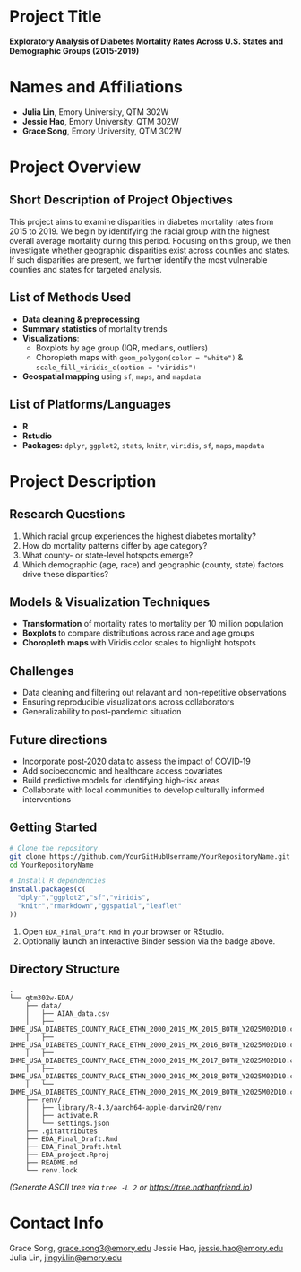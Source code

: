 # Project Title
**Exploratory Analysis of Diabetes Mortality Rates Across U.S. States and Demographic Groups (2015-2019)**

# Names and Affiliations
- **Julia Lin**, Emory University, QTM 302W  
- **Jessie Hao**, Emory University, QTM 302W 
- **Grace Song**, Emory University, QTM 302W 

# Project Overview

## Short Description of Project Objectives
This project aims to examine disparities in diabetes mortality rates from 2015 to 2019. We begin by identifying the racial group with the highest overall average mortality during this period. Focusing on this group, we then investigate whether geographic disparities exist across counties and states. If such disparities are present, we further identify the most vulnerable counties and states for targeted analysis.

## List of Methods Used
- **Data cleaning & preprocessing**
- **Summary statistics** of mortality trends
- **Visualizations**:
  - Boxplots by age group (IQR, medians, outliers)
  - Choropleth maps with `geom_polygon(color = "white")` & `scale_fill_viridis_c(option = "viridis")`
- **Geospatial mapping** using `sf`, `maps`, and `mapdata`

## List of Platforms/Languages
- **R**
- **Rstudio**
- **Packages:** `dplyr`, `ggplot2`, `stats`, `knitr`, `viridis`, `sf`, `maps`, `mapdata`

# Project Description

## Research Questions
1. Which racial group experiences the highest diabetes mortality?  
2. How do mortality patterns differ by age category?  
3. What county- or state-level hotspots emerge?  
4. Which demographic (age, race) and geographic (county, state) factors drive these disparities?

##  Models & Visualization Techniques
- **Transformation** of mortality rates to mortality per 10 million population  
- **Boxplots** to compare distributions across race and age groups
- **Choropleth maps** with Viridis color scales to highlight hotspots

## Challenges
- Data cleaning and filtering out relavant and non-repetitive observations
- Ensuring reproducible visualizations across collaborators
- Generalizability to post-pandemic situation 

## Future directions
- Incorporate post‑2020 data to assess the impact of COVID‑19  
- Add socioeconomic and healthcare access covariates  
- Build predictive models for identifying high‑risk areas
- Collaborate with local communities to develop culturally informed interventions

## Getting Started
```bash
# Clone the repository
git clone https://github.com/YourGitHubUsername/YourRepositoryName.git
cd YourRepositoryName
```
```r
# Install R dependencies
install.packages(c(
  "dplyr","ggplot2","sf","viridis",
  "knitr","rmarkdown","ggspatial","leaflet"
))
```
1. Open `EDA_Final_Draft.Rmd` in your browser or RStudio.  
2. Optionally launch an interactive Binder session via the badge above.

## Directory Structure
```text
.
└── qtm302w-EDA/
    ├── data/
    │   ├── AIAN_data.csv
    │   ├── IHME_USA_DIABETES_COUNTY_RACE_ETHN_2000_2019_MX_2015_BOTH_Y2025M02D10.csv
    │   ├── IHME_USA_DIABETES_COUNTY_RACE_ETHN_2000_2019_MX_2016_BOTH_Y2025M02D10.csv
    │   ├── IHME_USA_DIABETES_COUNTY_RACE_ETHN_2000_2019_MX_2017_BOTH_Y2025M02D10.csv
    │   ├── IHME_USA_DIABETES_COUNTY_RACE_ETHN_2000_2019_MX_2018_BOTH_Y2025M02D10.csv
    │   └── IHME_USA_DIABETES_COUNTY_RACE_ETHN_2000_2019_MX_2019_BOTH_Y2025M02D10.csv
    ├── renv/
    │   ├── library/R-4.3/aarch64-apple-darwin20/renv
    │   ├── activate.R 
    │   └── settings.json
    ├── .gitattributes
    ├── EDA_Final_Draft.Rmd
    ├── EDA_Final_Draft.html
    ├── EDA_project.Rproj
    ├── README.md
    └── renv.lock
```
*(Generate ASCII tree via `tree -L 2` or https://tree.nathanfriend.io)*

# Contact Info 
Grace Song, grace.song3@emory.edu
Jessie Hao, jessie.hao@emory.edu
Julia Lin, jingyi.lin@emory.edu

